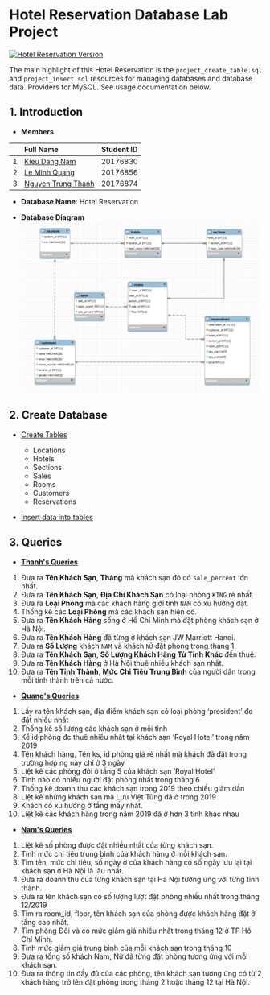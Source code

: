 # Hotel Reservation Database Lab Project
[![Hotel Reservation Version](https://img.shields.io/visual-studio-marketplace/v/swellaby.rust-pack?color=1&label=Hotel%20Reservation%20Version&logo=1&logoColor=1)](https://img.shields.io/visual-studio-marketplace/v/swellaby.rust-pack?color=1&label=Hotel%20Reservation%20Version&logo=1&logoColor=1)

The main highlight of this Hotel Reservation is the `project_create_table.sql` and `project_insert.sql` resources for managing databases and database data. Providers for MySQL. See usage documentation below.

## 1. Introduction 
- **Members**

| |Full Name|Student ID|
|:--:|:--|:--:|
| 1 | [Kieu Dang Nam](https://github.com/dangnam739) | 20176830 |
| 2 | [Le Minh Quang](https://github.com/lequang-hp) | 20176856 |
| 3 | [Nguyen Trung Thanh](https://github.com/thanhhff) | 20176874 |

- **Database Name**: Hotel Reservation 

- **Database Diagram** 
![alt text](Diagram/project_diagram_v3.png)

## 2. Create Database
-  [Create Tables](https://github.com/thanhhff/hotel-database/blob/master/project_create_table.sql)
    - Locations
    - Hotels
    - Sections
    - Sales
    - Rooms  
    - Customers
    - Reservations
  
- [Insert data into tables](https://github.com/thanhhff/hotel-database/blob/master/project_insert.sql)

## 3. Queries

- [**Thanh's Queries**](https://github.com/thanhhff/hotel-database/blob/master/Query/Thanh_query.sql)

1)  Đưa ra **Tên Khách Sạn**, **Tháng** mà khách sạn đó có `sale_percent` lớn nhất.
2)  Đưa ra  **Tên Khách Sạn**, **Địa Chỉ Khách Sạn** có loại phòng `KING` rẻ nhất.
3)  Đưa ra **Loại Phòng** mà các khách hàng giới tính `NAM` có xu hướng đặt.
4) Thống kê các **Loại Phòng** mà các khách sạn hiện có.
5) Đưa ra **Tên Khách Hàng** sống ở Hồ Chí Minh mà đặt phòng khách sạn ở Hà Nội.
6) Đưa ra **Tên Khách Hàng** đã từng ở khách sạn JW Marriott Hanoi.
7) Đưa ra **Số Lượng** khách `NAM` và khách `NỮ` đặt phòng trong tháng 1.
8) Đưa ra **Tên Khách Sạn**, **Số Lượng Khách Hàng Từ Tỉnh Khác** đến thuê.
9) Đưa ra **Tên Khách Hàng** ở Hà Nội thuê nhiều khách sạn nhất.
10) Đưa ra **Tên Tỉnh Thành**, **Mức Chi Tiêu Trung Bình** của người dân trong mỗi tỉnh thành trên cả nước.



- [**Quang's Queries**](https://github.com/thanhhff/hotel-database/blob/master/Query/Quang_query.sql)

1)	Lấy ra tên khách sạn, địa điểm khách sạn có loại phòng ‘president’ đc đặt nhiều nhất
2)	Thống kê số lượng các khách sạn ở mỗi tỉnh
3)	Kể id phòng đc thuê nhiều nhất tại khách sạn ‘Royal Hotel’ trong năm 2019
4)	Tên khách hàng, Tên ks, id phòng giá rẻ nhất mà khách đã đặt trong trường hợp ng này chỉ ở 3 ngày
5)	Liệt kê các phòng đôi ở tầng 5 của khách sạn ‘Royal Hotel’
6)	Tỉnh nào có nhiều người đặt phòng nhất trong tháng 6
7)	Thống kê doanh thu các khách sạn trong 2019 theo chiều giảm dần
8)	Liệt kê những khách sạn mà Lưu Việt Tùng đã ở trong 2019
9)	Khách có xu hướng ở tầng mấy nhất.
10)	Liệt kê các khách hàng trong năm 2019 đã ở hơn 3 tỉnh khác nhau


- [**Nam's Queries**](https://github.com/thanhhff/hotel-database/blob/master/Query/Nam_query.sql)
1)  Liệt kê số phòng được đặt nhiều nhất của từng khách sạn.
2)  Tính mức chi tiêu trung bình của khách hàng ở mỗi khách sạn.
3)  Tìm tên, mức chi tiêu, số ngày ở của khách hàng có số ngày lưu lại tại khách sạn ở Hà Nội là lâu nhất.
4)  Đưa ra doanh thu của từng khách sạn tại Hà Nội tương ứng với từng tỉnh thành.
5)  Đưa ra tên khách sạn có số lượng lượt đặt phòng nhiều nhất trong tháng 12/2019
6)  Tìm ra room_id, floor, tên khách sạn của phòng được khách hàng đặt ở tầng cao nhất.
7)  Tìm phòng Đôi và có mức giảm giá nhiều nhất trong tháng 12 ở TP Hồ Chí Minh.
8)  Tính mức giảm giá trung bình của mỗi khách sạn trong tháng 10
9)  Đưa ra tổng số khách Nam, Nữ đã từng đặt phòng tương ứng với mỗi khách sạn.
10) Đưa ra thông tin đầy đủ của các phòng, tên khách sạn tương ứng có từ 2 khách hàng trở lên đặt phòng trong tháng 2 hoặc tháng 12 tại Hà Nội.
